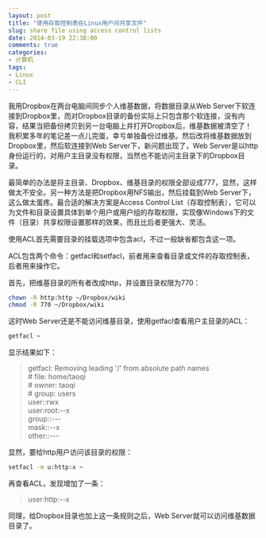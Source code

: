 ```yaml
---
layout: post
title: "使用存取控制表在Linux用户间共享文件"
slug: share file using access control lists
date: 2014-03-19 22:38:00
comments: true
categories:
- 计算机
tags:
- Linux
- CLI
---
```


我用Dropbox在两台电脑间同步个人维基数据，将数据目录从Web Server下软连接到Dropbox里，而对Dropbox目录的备份实际上只包含那个软连接，没有内容，结果当把备份拷贝到另一台电脑上并打开Dropbox后，维基数据被清空了！我积累多年的笔记差一点儿完蛋，幸亏单独备份过维基。然后改将维基数据放到Dropbox里，然后软连接到Web Server下，新问题出现了，Web Server是以http身份运行的，对用户主目录没有权限，当然也不能访问主目录下的Dropbox目录。

最简单的办法是将主目录、Dropbox、维基目录的权限全部设成777，显然，这样做太不安全。另一种方法是把Dropbox用NFS输出，然后挂载到Web Server下，这么做太蛋疼。最合适的解决方案是Access Control List（存取控制表），它可以为文件和目录设置具体到单个用户或用户组的存取权限，实现像Windows下的文件（目录）共享权限设置那样的效果，而且比后者更强大、灵活。

使用ACL首先需要目录的挂载选项中包含acl，不过一般缺省都包含这一项。

ACL包含两个命令：getfacl和setfacl，前者用来查看目录或文件的存取控制表，后者用来操作它。

首先，把维基目录的所有者改成http，并设置目录权限为770：

```bash
chown -R http:http ~/Dropbox/wiki
chmod -R 770 ~/Dropbox/wiki
```

这时Web Server还是不能访问维基目录，使用getfacl查看用户主目录的ACL：

```bash
getfacl ~
```

显示结果如下：

>getfacl: Removing leading '/' from absolute path names  
\# file: home/taoqi  
\# owner: taoqi  
\# group: users  
user::rwx  
user:root:--x  
group::---  
mask::--x  
other::---  

显然，要给http用户访问该目录的权限：

```bash
setfacl -m u:http:x ~
```

再查看ACL，发现增加了一条：

>user:http:--x

同理，给Dropbox目录也加上这一条规则之后，Web Server就可以访问维基数据目录了。
